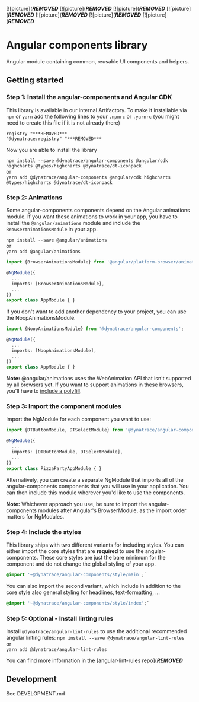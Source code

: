 [![picture](***REMOVED***
[![picture](***REMOVED***
[![picture](***REMOVED***
[![picture](***REMOVED***
[![picture](***REMOVED***
[![picture](***REMOVED***
[![picture](***REMOVED***

# Angular components library

Angular module containing common, reusable UI components and helpers.

## Getting started

### Step 1: Install the angular-components and Angular CDK
This library is available in our internal Artifactory. To make it installable via `npm` or `yarn` add the following lines to your `.npmrc` or `.yarnrc` (you might need to create this file if it is not already there)
```
registry "***REMOVED***
"@dynatrace:registry" "***REMOVED***
```

Now you are able to install the library

`npm install --save @dynatrace/angular-components @angular/cdk highcharts @types/highcharts @dynatrace/dt-iconpack`    
or      
`yarn add @dynatrace/angular-components @angular/cdk highcharts @types/highcharts @dynatrace/dt-iconpack`

### Step 2: Animations
Some angular-components components depend on the Angular animations module.
If you want these animations to work in your app, you have to install the `@angular/animations` module and include the `BrowserAnimationsModule` in your app.    

`npm install --save @angular/animations`    
or      
`yarn add @angular/animations`

```ts
import {BrowserAnimationsModule} from '@angular/platform-browser/animations';

@NgModule({
  ...
  imports: [BrowserAnimationsModule],
  ...
})
export class AppModule { }
```

If you don't want to add another dependency to your project, you can use the NoopAnimationsModule.

```ts
import {NoopAnimationsModule} from '@dynatrace/angular-components';

@NgModule({
  ...
  imports: [NoopAnimationsModule],
  ...
})
export class AppModule { }
```

**Note:** @angular/animations uses the WebAnimation API that isn't supported by all browsers yet. If you want to support animations in these browsers, you'll have to [include a polyfill](https://github.com/web-animations/web-animations-js).

### Step 3: Import the component modules

Import the NgModule for each component you want to use:
```ts
import {DTButtonModule, DTSelectModule} from '@dynatrace/angular-components';

@NgModule({
  ...
  imports: [DTButtonModule, DTSelectModule],
  ...
})
export class PizzaPartyAppModule { }
```

Alternatively, you can create a separate NgModule that imports all of the angular-components components that you will use in your application. You can then include this module wherever you'd like to use the components.

**Note:** Whichever approach you use, be sure to import the angular-components modules after Angular's BrowserModule, as the import order matters for NgModules.

### Step 4: Include the styles

This library ships with two different variants for including styles.
You can either import the core styles that are **required** to use the angular-components.
These core styles are just the bare minimum for the component and do not change the global styling of your app.
```scss
@import '~@dynatrace/angular-components/style/main';`
```

You can also import the second variant, which include in addition to the core style also general styling for headlines, text-formatting, ...
```scss
@import '~@dynatrace/angular-components/style/index';`
```

### Step 5: Optional - Install linting rules

Install `@dynatrace/angular-lint-rules` to use the additional recommended angular linting rules:
`npm install --save @dynatrace/angular-lint-rules`    
or      
`yarn add @dynatrace/angular-lint-rules`

You can find more information in the [angular-lint-rules repo](***REMOVED***

## Development

See DEVELOPMENT.md
